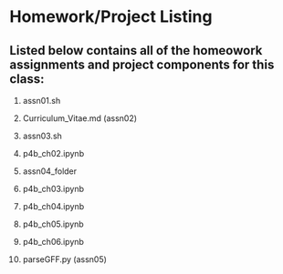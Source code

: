 # Homework/Project Listing

## Listed below contains all of the homeowork assignments and project components for this class:

1. assn01.sh

2. Curriculum_Vitae.md (assn02)

3. assn03.sh

4. p4b_ch02.ipynb

5. assn04_folder

6. p4b_ch03.ipynb

7. p4b_ch04.ipynb

8. p4b_ch05.ipynb

9. p4b_ch06.ipynb

10. parseGFF.py (assn05)

